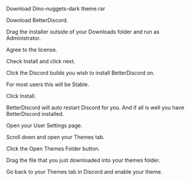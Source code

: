 Download Dino-nuggets-dark theme.rar

Download BetterDiscord.

Drag the installer outside of your Downloads folder and run as Administrator.

Agree to the license.

Check Install and click next.

Click the Discord builds you wish to install BetterDiscord on.

For most users this will be Stable.

Click Install.

BetterDiscord will auto restart Discord for you. And if all is well you have BetterDiscord installed.

Open your User Settings page.

Scroll down and open your Themes tab.

Click the Open Themes Folder button.

Drag the file that you just downloaded into your themes folder.

Go back to your Themes tab in Discord and enable your theme.
